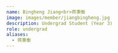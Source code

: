 ```yaml
---
name: Bingheng Jiang<br>蒋秉衡
image: images/member/jiangbingheng.jpg
description: Undergrad Student (Year 3)
role: undergrad
aliases:
  - 蒋秉衡
---
```


<centre>

</centre>
